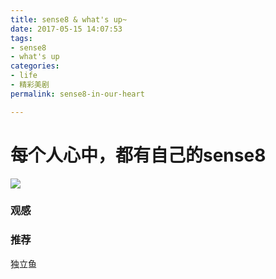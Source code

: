```yaml
---
title: sense8 & what's up~
date: 2017-05-15 14:07:53
tags: 
- sense8
- what's up
categories:
- life
- 精彩美剧
permalink: sense8-in-our-heart

---
```

# 每个人心中，都有自己的sense8

![](http://oi1wvrjc2.bkt.clouddn.com/17-5-15/76076106-file_1494828659527_1781d.png)

### 观感


### 推荐
独立鱼
